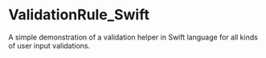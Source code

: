 # ValidationRule_Swift
A simple demonstration of a validation helper in Swift language for all kinds of user input validations.
